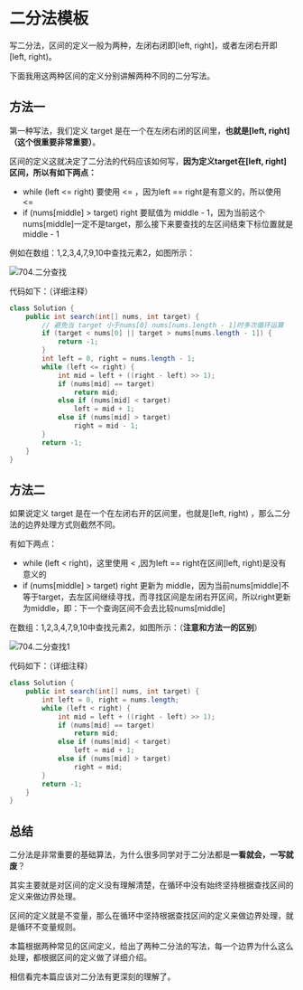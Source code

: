 

# 二分法模板

写二分法，区间的定义一般为两种，左闭右闭即[left, right]，或者左闭右开即[left, right)。

下面我用这两种区间的定义分别讲解两种不同的二分写法。

## 方法一

第一种写法，我们定义 target 是在一个在左闭右闭的区间里，**也就是[left, right] （这个很重要非常重要）**。

区间的定义这就决定了二分法的代码应该如何写，**因为定义target在[left, right]区间，所以有如下两点：**

- while (left <= right) 要使用 <= ，因为left == right是有意义的，所以使用 <=
- if (nums[middle] > target) right 要赋值为 middle - 1，因为当前这个nums[middle]一定不是target，那么接下来要查找的左区间结束下标位置就是 middle - 1

例如在数组：1,2,3,4,7,9,10中查找元素2，如图所示：

![704.二分查找](https://img-blog.csdnimg.cn/20210311153055723.jpg)

代码如下：（详细注释）

```java
class Solution {
    public int search(int[] nums, int target) {
        // 避免当 target 小于nums[0] nums[nums.length - 1]时多次循环运算
        if (target < nums[0] || target > nums[nums.length - 1]) {
            return -1;
        }
        int left = 0, right = nums.length - 1;
        while (left <= right) {
            int mid = left + ((right - left) >> 1);
            if (nums[mid] == target)
                return mid;
            else if (nums[mid] < target)
                left = mid + 1;
            else if (nums[mid] > target)
                right = mid - 1;
        }
        return -1;
    }
}
```

## 方法二

如果说定义 target 是在一个在左闭右开的区间里，也就是[left, right) ，那么二分法的边界处理方式则截然不同。

有如下两点：

- while (left < right)，这里使用 < ,因为left == right在区间[left, right)是没有意义的
- if (nums[middle] > target) right 更新为 middle，因为当前nums[middle]不等于target，去左区间继续寻找，而寻找区间是左闭右开区间，所以right更新为middle，即：下一个查询区间不会去比较nums[middle]

在数组：1,2,3,4,7,9,10中查找元素2，如图所示：（**注意和方法一的区别**）

![704.二分查找1](https://img-blog.csdnimg.cn/20210311153123632.jpg)

代码如下：（详细注释）

```java
class Solution {
    public int search(int[] nums, int target) {
        int left = 0, right = nums.length;
        while (left < right) {
            int mid = left + ((right - left) >> 1);
            if (nums[mid] == target)
                return mid;
            else if (nums[mid] < target)
                left = mid + 1;
            else if (nums[mid] > target)
                right = mid;
        }
        return -1;
    }
}
```

## 总结

二分法是非常重要的基础算法，为什么很多同学对于二分法都是**一看就会，一写就废**？

其实主要就是对区间的定义没有理解清楚，在循环中没有始终坚持根据查找区间的定义来做边界处理。

区间的定义就是不变量，那么在循环中坚持根据查找区间的定义来做边界处理，就是循环不变量规则。

本篇根据两种常见的区间定义，给出了两种二分法的写法，每一个边界为什么这么处理，都根据区间的定义做了详细介绍。

相信看完本篇应该对二分法有更深刻的理解了。